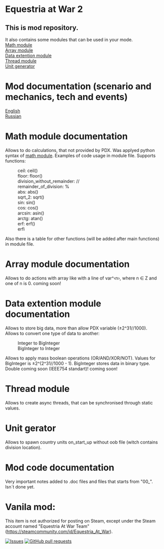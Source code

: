 # Equestria at War 2
<h2>This is mod repository.</h2>
It also contains some modules that can be used in your mode.
</br>
<a href="https://github.com/Pasha-2033/EaW-2/blob/master/common/mtth/math_operators.txt">Math module</a>
</br>
<a href="https://github.com/Pasha-2033/EaW-2/blob/master/common/scripted_effects/array_operators.txt">Array module</a>
</br>
<a href="https://github.com/Pasha-2033/EaW-2/blob/master/common/scripted_effects/data_storage_operators.txt">Data extention module</a>
</br>
<a href="https://github.com/Pasha-2033/EaW-2/blob/master/events/recursive.txt">Thread module</a>
</br>
<a href="https://github.com/Pasha-2033/EaW-2/blob/master/common/scripted_effects/unit_generator_scripted_effects.txt">Unit generator</a> 

# Mod documentation (scenario and mechanics, tech and events)
[English](docs/English.md)  
[Russian](docs/Russian.md)

# Math module documentation
Allows to do calculations, that not provided by PDX.
Was applyed python syntax of <a href = "https://docs.python.org/3/library/math.html">math module</a>.
Examples of code usage in module file.
Supports functions:
<dl>
    <dd>ceil: ceil()</dd>
    <dd>floor: floor()</dd>
    <dd>division_without_remainder: //</dd>
    <dd>remainder_of_division: %</dd>
    <dd>abs: abs()</dd>
    <dd>sqrt_2: sqrt()</dd>
    <dd>sin: sin()</dd>
    <dd>cos: cos()</dd>
    <dd>arcsin: asin()</dd>
    <dd>arctg: atan()</dd>
    <dd>erf: erf()</dd>
    <dd>erfi</dd>
</dl>
Also there is a table for other functions (will be added after main functions) in module file.

# Array module documentation
Allows to do actions with array like with a line of var^&#8249;n&#8250;, where n &#8712; Z and one of n is 0.
coming soon!

# Data extention module documentation
Allows to store big data, more than allow PDX variable (&#177;2^31//1000).  
Allows to convert one type of data to another:
<dl>
    <dd>Integer to BigInteger</dd>
    <dd>BigInteger to Integer</dd>
</dl>
Allows to apply mass boolean operations (OR/AND/XOR/NOT).  
Values for BigInteger is &#177;2^(2^31//1000 - 1).  
BigInteger stores data in binary type.  
Double coming soon (IEEE754 standart)!  
coming soon!

# Thread module
Allows to create async threads, that can be synchronised through static values.

# Unit gerator
Allows to spawn country units on_start_up without oob file (witch contains division location).

# Mod code documentation
Very important notes added to .doc files and files that starts from "00_".
Isn`t done yet.

# Vanila mod:
This item is not authorized for posting on Steam, except under the Steam account named "Equestria At War Team" (https://steamcommunity.com/id/Equestria_At_War).

<a href="https://github.com/Pasha-2033/EaW-2/issues"><img alt="Issues" src="https://img.shields.io/github/issues/Pasha-2033/EaW-2?color=0088ff"/></a>
<a href="https://github.com/Pasha-2033/EaW-2/pulls"><img alt="GitHub pull requests" src="https://img.shields.io/github/issues-pr/Pasha-2033/EaW-2?color=0088ff"/></a>
